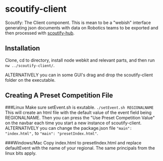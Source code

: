 scoutify-client
===============

Scoutify: The Client component. This is mean to be a "webish" interface generating json documents with data on Robotics teams to be exported and then processed with <a href="https://www.github.com/team461WBI/scoutify-hub">scoutify-hub</a>.

Installation
------------

Clone, cd to directory, install node webkit and relevant parts, and then run `nw ../scoutify-client/`.

ALTERNATIVELY you can in some GUI's drag and drop the scoutify-client folder on the executable.

Creating A Preset Competition File
----------------------------------

###Linux
Make sure setEvent.sh is exutable.
`./setEvent.sh REGIONALNAME`
This will create an html file with the default value of the event field being REGIONALNAME.
Then you can press the "Use Preset Competition Value" on the navbar each time you start a new instance of scoutify-client.
ALTERNATIVELY you can change the package.json file `"main": "index.html",` to `"main": "presetIndex.html"`.

###Windows/Mac
Copy index.html to presetIndex.html and replace defaultEvent with the name of your regional.
The same principals from the linux bits apply.
